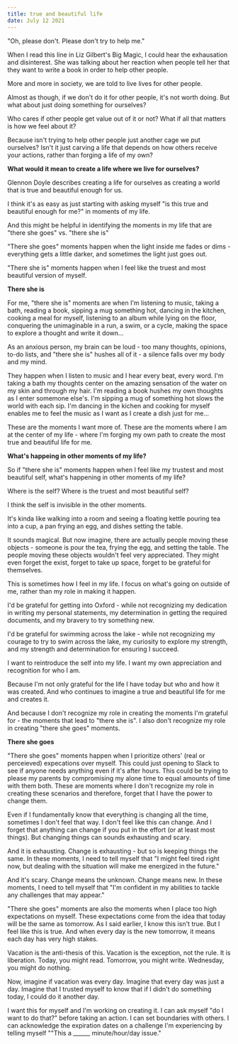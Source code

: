 ```yaml
---
title: true and beautiful life
date: July 12 2021
---
```


"Oh, please don't. Please don't try to help me."

When I read this line in Liz Gilbert's Big Magic, I could hear the exhausation and disinterest. She was talking about her reaction when people tell her that they want to write a book in order to help other people.

More and more in society, we are told to live lives for other people.

Almost as though, if we don't do it for other people, it's not worth doing. But what about just doing something for ourselves?

Who cares if other people get value out of it or not? What if all that matters is how we feel about it?

Because isn't trying to help other people just another cage we put ourselves? Isn't it just carving a life that depends on how others receive your actions, rather than forging a life of my own?

**What would it mean to create a life where we live for ourselves?**

Glennon Doyle describes creating a life for ourselves as creating a world that is true and beautiful enough for us.

I think it's as easy as just starting with asking myself "is this true and beautiful enough for me?" in moments of my life. 

And this might be helpful in identifying the moments in my life that are "there she goes" vs. "there she is"

"There she goes" moments happen when the light inside me fades or dims - everything gets a little darker, and sometimes the light just goes out.

"There she is" moments happen when I feel like the truest and most beautiful version of myself. 

**There she is**

For me, "there she is" moments are when I'm listening to music, taking a bath,  reading a book, sipping a mug something hot, dancing in the kitchen, cooking a meal for myself, listening to an album while lying on the floor, conquering the unimaginable in a run, a swim, or a cycle, making the space to explore a thought and write it down... 

As an anxious person, my brain can be loud - too many thoughts, opinions, to-do lists, and "there she is" hushes all of it - a silence falls over my body and my mind.

They happen when I listen to music and I hear every beat, every word. I'm taking a bath my thoughts center on the amazing sensation of the water on my skin and through my hair. I'm reading a book hushes my own thoughts as I enter somemone else's. I'm sipping a mug of something hot slows the world with each sip. I'm dancing in the kichen and cooking for myself enables me to feel the music as I want as I create a dish just for me...

These are the moments I want more of. These are the moments where I am at the center of my life - where I'm forging my own path to create the most true and beautiful life for me.

**What's happeing in other moments of my life?**

So if "there she is" moments happen when I feel like my trustest and most beautiful self, what's happening in other moments of my life?

Where is the self? Where is the truest and most beautiful self?

I think the self is invisible in the other moments. 

It's kinda like walking into a room and seeing a floating kettle pouring tea into a cup, a pan frying an egg, and dishes setting the table. 

It sounds magical. But now imagine, there are actually people moving these objects - someone is pour the tea, frying the egg, and setting the table. The people moving these objects wouldn't feel very appreciated. They might even forget the exist, forget to take up space, forget to be grateful for themselves.

This is sometimes how I feel in my life. I focus on what's going on outside of me, rather than my role in making it happen. 

I'd be grateful for getting into Oxford - while not recognizing my dedication in writing my personal statements, my determination in getting the required documents, and my bravery to try something new.

I'd be grateful for swimming across the lake - while not recognizing my courage to try to swim across the lake, my curiosity to explore my strength, and my strength and determination for ensuring I succeed. 

I want to reintroduce the self into my life. I want my own appreciation and recognition for who I am.

Because I'm not only grateful for the life I have today but who and how it was created. And who continues to imagine a true and beautiful life for me and creates it. 

And because I don't recognize my role in creating the moments I'm grateful for - the moments that lead to "there she is". I also don't recognize my role in creating "there she goes" moments.

**There she goes**

"There she goes" moments happen when I prioritize others' (real or perceieved) expecations over myself. This could just opening to Slack to see if anyone needs anything even if it's after hours. This could be trying to please my parents by compromising my alone time to equal amounts of time with them both. These are moments where I don't recognize my role in creating these scenarios and therefore, forget that I have the power to change them. 

Even if I fundamentally know that everything is changing all the time, sometimes I don't feel that way. I don't feel like this can change. And I forget that anything can change if you put in the effort (or at least most things). But changing things can sounds exhausting and scary. 

And it is exhausting. Change is exhausting - but so is keeping things the same. In these moments, I need to tell myself that "I might feel tired right now, but dealing with the situation will make me energized in the future."

And it's scary. Change means the unknown. Change means new. In these moments, I need to tell myself that "I'm confident in my abilities to tackle any challenges that may appear."

"There she goes" moments are also the moments when I place too high expectations on myself. These expectations come from the idea that today will be the same as tomorrow. As I said earlier, I know this isn't true. But I feel like this is true. And when every day is the new tomorrow, it means each day has very high stakes. 

Vacation is the anti-thesis of this. Vacation is the exception, not the rule. It is liberation. Today, you might read. Tomorrow, you might write. Wednesday, you might do nothing. 

Now, imagine if vacation was every day. Imagine that every day was just a day. Imagine that I trusted myself to know that if I didn't do something today, I could do it another day.

I want this for myself and I'm working on creating it. I can ask myself "do I want to do that?" before taking an action. I can set boundaries with others. I can acknowledge the expiration dates on a challenge I'm experiencing by telling myself ""This a ______ minute/hour/day issue." 

